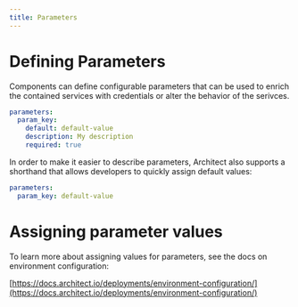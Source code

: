 ```yaml
---
title: Parameters
---
```


# Defining Parameters

Components can define configurable parameters that can be used to enrich the contained services with credentials or alter the behavior of the serivces.

```yaml
parameters:
  param_key:
    default: default-value
    description: My description
    required: true
```

In order to make it easier to describe parameters, Architect also supports a shorthand that allows developers to quickly assign default values:

```yaml
parameters:
  param_key: default-value
```

# Assigning parameter values

To learn more about assigning values for parameters, see the docs on environment configuration:

[https://docs.architect.io/deployments/environment-configuration/](https://docs.architect.io/deployments/environment-configuration/)
